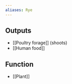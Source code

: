 ```yaml
---
aliases: Rye
---
```

## Outputs
- [[Poultry forage]] (shoots)
- [[Human food]]
## Function
- [[Plant]]